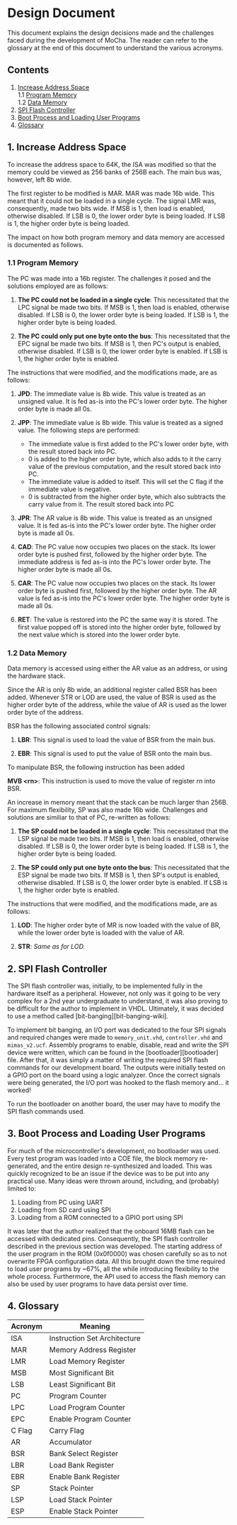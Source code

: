 # Design Document

This document explains the design decisions made and the challenges faced during the development of MoCha. The reader can refer to the glossary at the end of this document to understand the various acronyms.

## Contents

1. [Increase Address Space](#1-increase-address-space)  
1.1 [Program Memory](#11-program-memory)  
1.2 [Data Memory](#12-data-memory)  
2. [SPI Flash Controller](#2-spi-flash-controller)  
3. [Boot Process and Loading User Programs](#3-boot-process-and-loading-user-programs)  
4. [Glossary](#4-glossary)

## 1. Increase Address Space

To increase the address space to 64K, the ISA was modified so that the memory could be viewed as 256 banks of 256B each. The main bus was, however, left 8b wide.

The first register to be modified is MAR. MAR was made 16b wide. This meant that it could not be loaded in a single cycle. The signal LMR was, consequently, made two bits wide. If MSB is 1, then load is enabled, otherwise disabled. If LSB is 0, the lower order byte is being loaded. If LSB is 1, the higher order byte is being loaded.

The impact on how both program memory and data memory are accessed is documented as follows.

### 1.1 Program Memory

The PC was made into a 16b register. The challenges it posed and the solutions employed are as follows:

1. __The PC could not be loaded in a single cycle__: This necessitated that the LPC signal be made two bits. If MSB is 1, then load is enabled, otherwise disabled. If LSB is 0, the lower order byte is being loaded. If LSB is 1, the higher order byte is being loaded.

1. __The PC could only put one byte onto the bus__: This necessitated that the EPC signal be made two bits. If MSB is 1, then PC's output is enabled, otherwise disabled. If LSB is 0, the lower order byte is enabled. If LSB is 1, the higher order byte is enabled.

The instructions that were modified, and the modifications made, are as follows:

1. __JPD__: The immediate value is 8b wide. This value is treated as an unsigned value. It is fed as-is into the PC's lower order byte. The higher order byte is made all 0s.

1. __JPP__: The immediate value is 8b wide. This value is treated as a signed value. The following steps are performed:

    * The immediate value is first added to the PC's lower order byte, with the result stored back into PC.
    * 0 is added to the higher order byte, which also adds to it the carry value of the previous computation, and the result stored back into PC.
    * The immediate value is added to itself. This will set the C flag if the immediate value is negative.
    * 0 is subtracted from the higher order byte, which also subtracts the carry value from it. The result stored back into PC

1. __JPR__: The AR value is 8b wide. This value is treated as an unsigned value. It is fed as-is into the PC's lower order byte. The higher order byte is made all 0s.

1. __CAD__: The PC value now occupies two places on the stack. Its lower order byte is pushed first, followed by the higher order byte. The immediate address is fed as-is into the PC's lower order byte. The higher order byte is made all 0s.

1. __CAR__: The PC value now occupies two places on the stack. Its lower order byte is pushed first, followed by the higher order byte. The AR value is fed as-is into the PC's lower order byte. The higher order byte is made all 0s.

1. __RET__: The value is restored into the PC the same way it is stored. The first value popped off is stored into the higher order byte, followed by the next value which is stored into the lower order byte.

### 1.2 Data Memory

Data memory is accessed using either the AR value as an address, or using the hardware stack.

Since the AR is only 8b wide, an additional register called BSR has been added. Whenever STR or LOD are used, the value of BSR is used as the higher order byte of the address, while the value of AR is used as the lower order byte of the address.

BSR has the following associated control signals:

1. __LBR__: This signal is used to load the value of BSR from the main bus.

1. __EBR__: This signal is used to put the value of BSR onto the main bus.

To manipulate BSR, the following instruction has been added

__MVB \<rn\>__: This instruction is used to move the value of register *rn* into BSR.

An increase in memory meant that the stack can be much larger than 256B. For maximum flexibility, SP was also made 16b wide. Challenges and solutions are similiar to that of PC, re-written as follows:

1. __The SP could not be loaded in a single cycle__: This necessitated that the LSP signal be made two bits. If MSB is 1, then load is enabled, otherwise disabled. If LSB is 0, the lower order byte is being loaded. If LSB is 1, the higher order byte is being loaded.

1. __The SP could only put one byte onto the bus__: This necessitated that the ESP signal be made two bits. If MSB is 1, then SP's output is enabled, otherwise disabled. If LSB is 0, the lower order byte is enabled. If LSB is 1, the higher order byte is enabled.

The instructions that were modified, and the modifications made, are as follows:

1. __LOD__: The higher order byte of MR is now loaded with the value of BR, while the lower order byte is loaded with the value of AR.

1. __STR__: *Same as for LOD.*

## 2. SPI Flash Controller

The SPI flash controller was, initially, to be implemented fully in the hardware itself as a peripheral. However, not only was it going to be very complex for a 2nd year undergraduate to understand, it was also proving to be difficult for the author to implement in VHDL. Ultimately, it was decided to use a method called [bit-banging][bit-banging-wiki].

To implement bit banging, an I/O port was dedicated to the four SPI signals and required changes were made to `memory_unit.vhd`, `controller.vhd` and `mimas_v2.ucf`. Assembly programs to enable, disable, read and write the SPI device were written, which can be found in the [bootloader][bootloader] file. After that, it was simply a matter of writing the required SPI flash commands for our development board. The outputs were initially tested on a GPIO port on the board using a logic analyzer. Once the correct signals were being generated, the I/O port was hooked to the flash memory and... it worked!

To run the bootloader on another board, the user may have to modify the SPI flash commands used.

## 3. Boot Process and Loading User Programs

For much of the microcontroller's development, no bootloader was used. Every test program was loaded into a COE file, the block memory re-generated, and the entire design re-synthesized and loaded. This was quickly recognized to be an issue if the device was to be put into any practical use. Many ideas were thrown around, including, and (probably) limited to:

1. Loading from PC using UART
1. Loading from SD card using SPI
1. Loading from a ROM connected to a GPIO port using SPI

It was later that the author realized that the onboard 16MB flash can be accessed with dedicated pins. Consequently, the SPI flash controller described in the previous section was developed. The starting address of the user program in the ROM (0x0f0000) was chosen carefully so as to not overwrite FPGA configuration data. All this brought down the time required to load user programs by ~67%, all the while introducing flexibility to the whole process. Furthermore, the API used to access the flash memory can also be used by user programs to have data persist over time.

## 4. Glossary

| Acronym | Meaning |
| - | - |
| ISA | Instruction Set Architecture|
| MAR | Memory Address Register |
| LMR | Load Memory Register |
| MSB | Most Significant Bit |
| LSB | Least Significant Bit |
| PC | Program Counter |
| LPC | Load Program Counter |
| EPC | Enable Program Counter |
| C Flag | Carry Flag |
| AR | Accumulator |
| BSR | Bank Select Register|
| LBR | Load Bank Register |
| EBR | Enable Bank Register |
| SP | Stack Pointer |
| LSP | Load Stack Pointer |
| ESP | Enable Stack Pointer |
